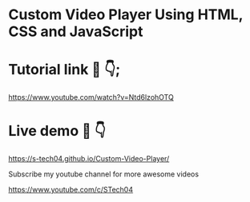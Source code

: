 # Custom Video Player Using HTML, CSS and JavaScript
# Tutorial link 🔗 👇;
https://www.youtube.com/watch?v=Ntd6lzohOTQ

# Live demo 🔗 👇
https://s-tech04.github.io/Custom-Video-Player/

Subscribe my youtube channel for more awesome videos

https://www.youtube.com/c/STech04
